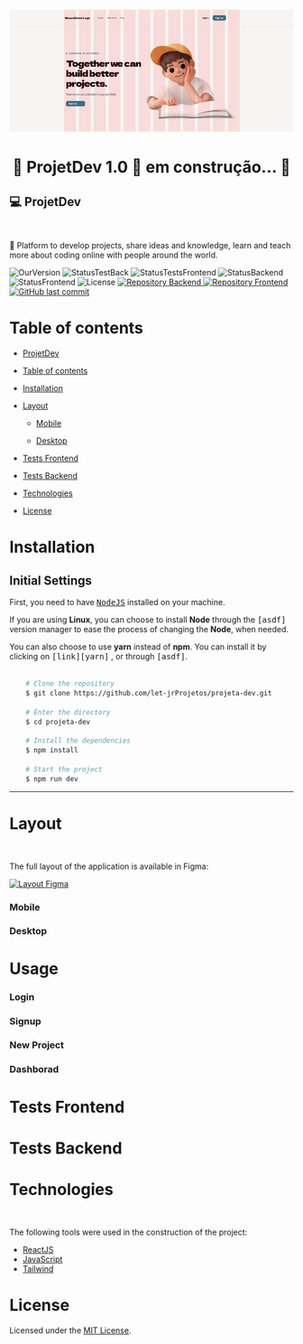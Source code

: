 <h1 align="center">
    <img alt="ProjetDev" title="ProjetDev" src="./src/assets/Readme/banner.jpg" />
</h1>

<h1 align="center"> 
	🚧 ProjetDev 1.0 🚀 em construção... 🚧
</h1>

## 💻 ProjetDev

<br>
<p >🚀 Platform to develop projects, share ideas and knowledge, learn and teach more about coding online with people around the world.</p>

<p>
  
 <img alt="OurVersion" src="https://img.shields.io/badge/Release-v.1.0.0-green
">
 <img alt="StatusTestBack" src="https://img.shields.io/badge/Status%20Tests%20Backend-0%25-red
">
<img alt="StatusTestsFrontend" src="https://img.shields.io/badge/Status%20Tests%20Frontend-0%25-red
">
<img alt="StatusBackend" src="https://img.shields.io/badge/Status%20Build%20Backend-20%25-red
">
<img alt="StatusFrontend" src="https://img.shields.io/badge/Status%20Build%20Frontend-60%25-blue">
<img alt="License" src="https://img.shields.io/badge/license-MIT-brightgreen">
<a href="linkrepoaqui">
<img alt="Repository Backend" src="https://img.shields.io/badge/Repository-Backend-green">
</a>
<a href="linkrepoaqui">
<img alt="Repository Frontend" src="https://img.shields.io/badge/Repository-Frontend-green
">
</a>
<a href="https://github.com/tgmarinho/nlw1/commits/master">
<img alt="GitHub last commit" src="https://img.shields.io/badge/Last%20commit-July%202023-orange
">
</a>

</p>

# Table of contents

<!--ts-->

- [ProjetDev](#projetDev)
- [Table of contents](#table-of-contents)
- [Installation](#installation)
- [Layout](#layout)

  - [Mobile](#mobile)

  - [Desktop](#desktop)

- [Tests Frontend](#testesFrontend)
- [Tests Backend](#testesBackend)
- [Technologies](#technologies)
- [License](#license)

<!--te-->

# Installation

## Initial Settings

First, you need to have <kbd>[NodeJS](https://nodejs.org/en/download/)</kbd> installed on your machine.

If you are using **Linux**, you can choose to install **Node** through the <kbd>[asdf]</kbd> version manager to ease the process of changing the **Node**, when needed.

You can also choose to use **yarn** instead of **npm**. You can install it by clicking on <kbd>[link][yarn]</kbd> , or through <kbd>[asdf]</kbd>.

```bash

    # Clone the repository
    $ git clone https://github.com/let-jrProjetos/projeta-dev.git

    # Enter the directory
    $ cd projeta-dev

    # Install the dependencies
    $ npm install

    # Start the project
    $ npm run dev
```

---

# Layout

 <br>

The full layout of the application is available in Figma:
<br>

  <a href="https://www.figma.com/file/gifUlF0gqqYLgBDH9Xzdoh/Projeta-Dev?type=design&node-id=1%3A915&mode=design&t=yfGgX0oyuXVeuMq7-1">
  <img alt="Layout Figma" src="https://img.shields.io/badge/Layout%20Figma-yellow
    ">
  </a>

### Mobile

### Desktop

# Usage

### Login

### Signup

### New Project

### Dashborad

# Tests Frontend

# Tests Backend

# Technologies

 <br>

The following tools were used in the construction of the project:

- [ReactJS](https://reactjs.org)
- [JavaScript](https://developer.mozilla.org/en-US/docs/Web/JavaScript)
- [Tailwind](https://tailwindcss.com/)

# License

Licensed under the [MIT License](./LICENSE).
